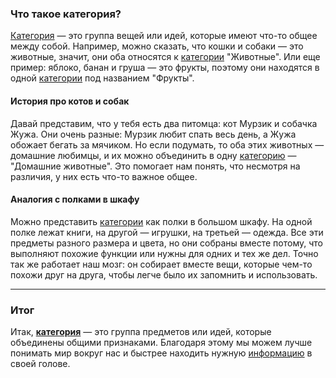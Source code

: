 ### Что такое категория?

[Категория](KIDBOOK/learning/knowledge_structure/Категория.md) — это группа вещей или идей, которые имеют что-то общее между собой. Например, можно сказать, что кошки и собаки — это животные, значит, они оба относятся к [категории](KIDBOOK/learning/knowledge_structure/Категория.md) "Животные". Или еще пример: яблоко, банан и груша — это фрукты, поэтому они находятся в одной [категории](KIDBOOK/learning/knowledge_structure/Категория.md) под названием "Фрукты".

#### История про котов и собак

Давай представим, что у тебя есть два питомца: кот Мурзик и собачка Жужа. Они очень разные: Мурзик любит спать весь день, а Жужа обожает бегать за мячиком. Но если подумать, то оба этих животных — домашние любимцы, и их можно объединить в одну [категорию](KIDBOOK/learning/knowledge_structure/Категория.md) — "Домашние животные". Это помогает нам понять, что несмотря на различия, у них есть что-то важное общее.

#### Аналогия с полками в шкафу

Можно представить [категории](KIDBOOK/learning/knowledge_structure/Категория.md) как полки в большом шкафу. На одной полке лежат книги, на другой — игрушки, на третьей — одежда. Все эти предметы разного размера и цвета, но они собраны вместе потому, что выполняют похожие функции или нужны для одних и тех же дел. Точно так же работает наш мозг: он собирает вместе вещи, которые чем-то похожи друг на друга, чтобы легче было их запомнить и использовать.

---

### Итог

Итак, **[категория](KIDBOOK/learning/knowledge_structure/Категория.md)** — это группа предметов или идей, которые объединены общими признаками. Благодаря этому мы можем лучше понимать мир вокруг нас и быстрее находить нужную [информацию](KIDBOOK/learning/knowledge_structure/Информация.md) в своей голове.